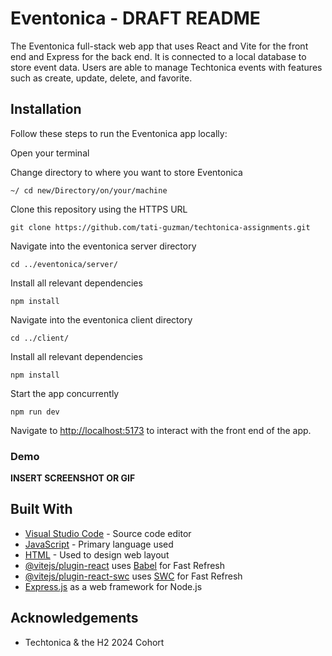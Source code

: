 # Eventonica - DRAFT README

The Eventonica  full-stack web app that uses React and Vite for the front end and Express for the back end. It is connected to a local database to store event data. Users are able to manage Techtonica events with features such as create, update, delete, and favorite.

## Installation

Follow these steps to run the Eventonica app locally:

Open your terminal

Change directory to where you want to store Eventonica

```
~/ cd new/Directory/on/your/machine
```

Clone this repository using the HTTPS URL

```
git clone https://github.com/tati-guzman/techtonica-assignments.git
```

Navigate into the eventonica server directory

```
cd ../eventonica/server/
```

Install all relevant dependencies

```
npm install
```

Navigate into the eventonica client directory

```
cd ../client/
```

Install all relevant dependencies

```
npm install
```

Start the app concurrently

```
npm run dev
```

Navigate to [http://localhost:5173](http://localhost:5173) to interact with the front end of the app.

### Demo

**INSERT SCREENSHOT OR GIF**

## Built With

* [Visual Studio Code](https://code.visualstudio.com/) - Source code editor
* [JavaScript](https://www.javascript.com/) - Primary language used
* [HTML](https://html.com/) - Used to design web layout
* [@vitejs/plugin-react](https://github.com/vitejs/vite-plugin-react/blob/main/packages/plugin-react/README.md) uses [Babel](https://babeljs.io/) for Fast Refresh
* [@vitejs/plugin-react-swc](https://github.com/vitejs/vite-plugin-react-swc) uses [SWC](https://swc.rs/) for Fast Refresh
* [Express.js](https://expressjs.com/) as a web framework for Node.js

## Acknowledgements

* Techtonica & the H2 2024 Cohort

